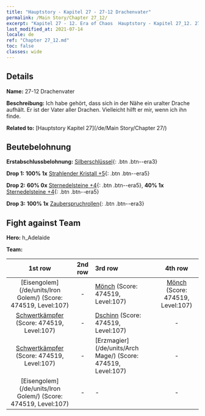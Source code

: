 ```yaml
---
title: "Hauptstory - Kapitel 27 - 27-12 Drachenvater"
permalink: /Main Story/Chapter 27_12/
excerpt: "Kapitel 27 - 12. Era of Chaos  Hauptstory - Kapitel 27_12. 27-12 Drachenvater"
last_modified_at: 2021-07-14
locale: de
ref: "Chapter 27_12.md"
toc: false
classes: wide
---
```


## Details

 **Name:** 27-12 Drachenvater

 **Beschreibung:** Ich habe gehört, dass sich in der Nähe ein uralter Drache aufhält. Er ist der Vater aller Drachen. Vielleicht hilft er mir, wenn ich ihn finde.

 **Related to:** [Hauptstory Kapitel 27](/de/Main Story/Chapter 27/)

## Beutebelohnung

 **Erstabschlussbelohnung:** [Silberschlüssel](/ItemsDE/con_693/){: .btn .btn--era3}

 **Drop 1:** **100% 1x** [Strahlender Kristall +5](/ItemsDE/mat_101/){: .btn .btn--era5}

 **Drop 2:** **60% 0x** [Sternedelsteine +4](/ItemsDE/mat_93/){: .btn .btn--era5}, **40% 1x** [Sternedelsteine +4](/ItemsDE/mat_93/){: .btn .btn--era5}

 **Drop 3:** **100% 1x** [Zauberspruchrollen](/ItemsDE/con_694/){: .btn .btn--era3}


## Fight against Team
 **Hero:** h_Adelaide

 **Team:**


  | 1st row | 2nd row | 3rd row | 4th row |
  |:----:|:----:|:----|:----:|
  | [Eisengolem](/de/units/Iron Golem/) (Score: 474519, Level:107)  | - | [Mönch](/de/units/Monk/) (Score: 474519, Level:107)  | [Mönch](/de/units/Monk/) (Score: 474519, Level:107)  |
  | [Schwertkämpfer](/de/units/Swordsman/) (Score: 474519, Level:107)  | - | [Dschinn](/de/units/Genie/) (Score: 474519, Level:107)  | - |
  | [Schwertkämpfer](/de/units/Swordsman/) (Score: 474519, Level:107)  | - | [Erzmagier](/de/units/Arch Mage/) (Score: 474519, Level:107)  | - |
  | [Eisengolem](/de/units/Iron Golem/) (Score: 474519, Level:107)  | - | - | - |


